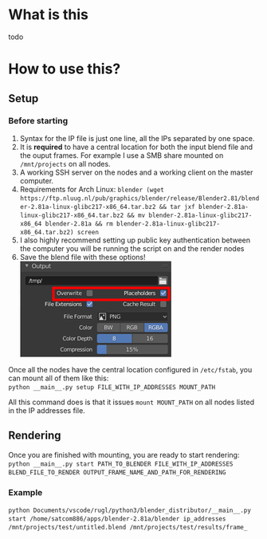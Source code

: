 # What is this
todo

# How to use this?
## Setup
### Before starting
1. Syntax for the IP file is just one line, all the IPs separated by one space.
1. It is **required** to have a central location for both the input blend file and the ouput frames. For example I use a SMB share mounted on `/mnt/projects` on all nodes.
1. A working SSH server on the nodes and a working client on the master computer.
1. Requirements for Arch Linux: `blender (wget https://ftp.nluug.nl/pub/graphics/blender/release/Blender2.81/blender-2.81a-linux-glibc217-x86_64.tar.bz2 && tar jxf blender-2.81a-linux-glibc217-x86_64.tar.bz2 && mv blender-2.81a-linux-glibc217-x86_64 blender-2.81a && rm blender-2.81a-linux-glibc217-x86_64.tar.bz2) screen `
1. I also highly recommend setting up public key authentication between the computer you will be running the script on and the render nodes
1. Save the blend file with these options!  
![Output tab screenshot](screenshot1.png)  
  
Once all the nodes have the central location configured in `/etc/fstab`, you can mount all of them like this:  
`python __main__.py setup FILE_WITH_IP_ADDRESSES MOUNT_PATH`
  
All this command does is that it issues `mount MOUNT_PATH` on all nodes listed in the IP addresses file.

## Rendering
Once you are finished with mounting, you are ready to start rendering:  
`python __main__.py start PATH_TO_BLENDER FILE_WITH_IP_ADDRESSES BLEND_FILE_TO_RENDER OUTPUT_FRAME_NAME_AND_PATH_FOR_RENDERING`
### Example
`python Documents/vscode/rugl/python3/blender_distributor/__main__.py start /home/satcom886/apps/blender-2.81a/blender ip_addresses /mnt/projects/test/untitled.blend /mnt/projects/test/results/frame_`